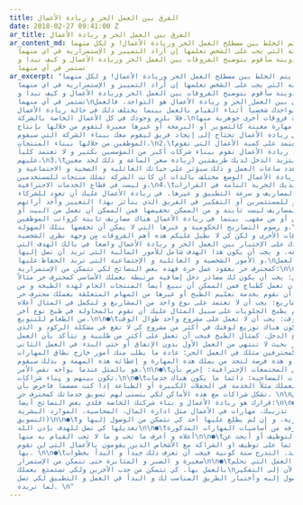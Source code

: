 ```yaml
---
title: الفرق بين العمل الحر و ريادة الأعمال
date: 2018-02-27 09:41:00 Z
ar_title: الفرق بين العمل الحر و ريادة الأعمال
ar_content_md: كثيراً ما يتم الخلط بين مصطلح العمل الحر وريادة الأعمال! و لكل منهما
  خواصه و مهاراته التي يجب على الشخص تعلمها إن أراد التمييز و الإستمرارية في اي منهما.
  في هذه التدوينة سأقوم بتوضيح الفروقات بين العمل الحر وريادة الأعمال و كيف تبدا و
  تستمر في أي منهما
ar_excerpt: "كثيراً ما يتم الخلط بين مصطلح العمل الحر وريادة الأعمال! و لكل منهما
  خواصه و مهاراته التي يجب على الشخص تعلمها إن أراد التمييز و الإستمرارية في اي منهما.
  في هذه التدوينة سأقوم بتوضيح الفروقات بين العمل الحر وريادة الأعمال و كيف تبدا و
  تستمر في أي منهما\nأكبر الفوارق بين العمل الحر و ريادة الأعمال هو التواجد. فالعمل
  الحر معتمد على تواجدك شخصياً أثناء القيام بالعمل بينما يختلف ذلك في حالة ريادة الأعمال
  فلا يلزم وجودك في كل الأعمال الخاصة بالشركة.\nو هناك فروقات أخرى جوهرية منها:\n1.\tالعمل
  الحر يحتاج إلى مهارة معينة كالتصوير أو البرمجة أو غيرها مميزة لتقوم من خلالها بإنتاج
  عمل لغيرك. في ريادة الأعمال تحتاج إلى إيجاد فريق ليقوم معك ببناء الشركة التي سيقوم
  الموظفين من خلالها ببناء المنتجات.\n2.\tالعمل الحر تعتمد على كمية الأعمال التي تقوم
  بها شخصياً. ريادة الأعمال تقوم ببناء شركات أكبر من المؤسسين بكثير و لا تعتمد كلياً
  عليهم.\n3.\tفي العمل الحر لتزيد الدخل لديك طريقتين (زيادة سعر الساعة و ذلك لحد معين،
  أو زيادة عدد ساعات العمل و ذلك سيؤثر على حياتك العائلية و الصحية و الاجتماعية و
  غيرها). في ريادة الأعمال الوضع مختلف بالذات ان كانت الشركة تملك منتجات للمستخدمين
  و ليست في قطاع الخدمات الاحترافية.\n4.\tفي العمل الحر لديك الحرية التامة في القرارات
  و الوقت و المصاريف و سرعة التطبيق و غيرها. في ريادة الأعمال عليك أن تعود للشركاء
  المؤسسين أو للمستثمرين أو التفكير في الفريق الذي يتأثر بهذا التغيير وأخذ آرائهم.\n5.\tفي
  العمل الحر المصاريف ليست ثابتة و من الممكن تخفيضها فمن الممكن أن تعمل من البيت أو
  من غرفة في فندق أو من مقهى. بينما في ريادة الأعمال هناك مصاريف ثابتة كرواتب الموظفين
  و رسوم التصاريح الحكومية و غيرها التي لا يمكن أن تخفضها بتلك السهولة.\nهنالك العديد
  من الفروقات الأخرى و لكن كي لا نطيل عليكم هذه أهم الفروقات من وجهة نظري الشخصية
  التي تساعدك على الإختيار بين العمل الحر و ريادة الأعمال واضعاً في بالك الهدف التي
  تطمح في تحقيقه. و يجب أن يكون هذا الهدف شامل للأمور المالية التي تريد أن تصل إليها
  و الأمور الشخصية و العائلية و الإجتماعية التي تريد الحفاظ عليها.\nإن كان قرارك العمل
  كمحترف حر بعقود عمل حرة فهذه بعض النصائح لكي تتمكن من الإستمرارية:\n\n●\tالتنوع.\n\n●\tتنوع
  مصادر الدخل: يجب أن يكون لك مصادر دخل إضافية مرتبطة بعملك الأساسي كمحترف حر مثالاً
  إذا إخترت بأن تعمل كطباخ فمن الممكن أن تبيع أيضاً المنتجات الخام لهذه الطبخة و من
  الممكن أن نقوم بخدمة تعليم الطبخ أو غيرها من المهام المتعلقة بعملك محترف حر.\n\n●\tتنوع
  نوع المشاريع: يجب أن لا تعتمد على نوع واحد من المشاريع و لنكمل في المثال أعلاه.
  إذا كنت تقوم بطبخ الحلويات على سبيل المثال عليك أن تقوم بالمحاولة في طبخ نوع أخر
  من الطعام للتنويع.\n\n●\tتنوع توزيع الوقت: يجب أن لا تعمل على مشروع واحد طوال الوقت.
  فيجب أن يكون هناك توزيع لوقتك في أكثر من مشروع كي لا تقع في مشكلة الركود و الذي
  يعني إنقطاع الدخل. كمثال الطبخ فيجب أن تعمل على أكثر من طلبية و تتأكد بأن العمل
  ثابت و مستمر بحيث لا تنتهي من العمل الأول بدون الإتفاق أو حتى البدء في العمل الثاني\n\n●\tالتسويق\n\n●\tالتعاون
  مع من يعملون كمحترفين مثلك في العمل الحر: عادة ما يطلب منك أمور خارج نطاق المهارات
  التي تملكها و هذه فرصة لتجد من يملك هذه المهارة و إعطائه هذه المهمة و بذلك سيقوم
  هو بالمثل عندما يواجه نفس الأمر.\n\n●\tالتواجد في المجتمعات الإحترافية: إحرص بأن
  تكون بينهم و بناء شراكات.\n\n●\tمن خلال الخدمات المصاحبة: دائما ما يكون هناك خدمات
  مصاحبة لعملك مثلاً الخدمة في الحفلات الكبيرة أو الطباعة إذا كنت مصصماً فاحرص بأن
  تشكل شراكات مع هذه الأماكن لكي يتسنى لهم تسويق خدماتك كمحترف حر. \n\nأما إذا كان
  قرارك هو ريادة الأعمال و بناء شركتك الخاصة فلدي بعض النصائح أيضاً:\n\n●\tقم بقياس
  مهاراتك (خبرتك، تدريبك، مهارات في الأعمال مثل ادارة المال، المحاسبة، الموارد البشرية،
  التسويق)\n\n●\tضع خطة تجارية. و إن لم يطلع عليها أحد كي تتمكن من الوصول إليها و
  تعديلها كي تصل للهدف بإذن الله\n\n●\tتعلم ما لا تعرفه من أساسيات المهارات المذكورة
  أعلاه و أعرف ما تحب و ما لا تحب القيام به منها\n\n●\tإبدأ في التوظيف أو أبحث عن
  شريك. ركز دائماً على توظيف او الشراكة مع الأشخاص الذين يقومون بالأعمال التي لن تقوم
  بها. \n\n●\tالتدرج في التنفيذ. التدرج سنة كونية فيجب أن تعرف ذلك جيداً و البدأ بخطوات
  صغيرة و الصبر و المثابرة حتى تتمكن من الإستمرار\n\n●\tإبني بيئة العمل التي تحلم
  بالعمل بها. كي تتمكن من جذب الآخرين ولكي تستمتع بعملك\nليس عليك الآن إلى التفكير
  فيما تريد الوصول إليه وأختيار الطريق المناسب لك و البدأ في العمل و التطبيق لكي تصل
  لما تريده. \n"
---
```


